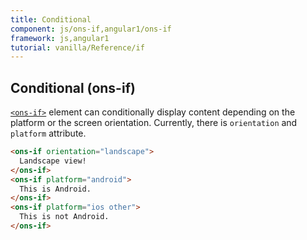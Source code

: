 ```yaml
---
title: Conditional
component: js/ons-if,angular1/ons-if
framework: js,angular1
tutorial: vanilla/Reference/if
---
```


## Conditional (ons-if)

[`<ons-if>`](/v2/docs/js/ons-if.html) element can conditionally display content depending on the platform or the screen orientation. Currently, there is `orientation` and `platform` attribute.

```html
<ons-if orientation="landscape">
  Landscape view!
</ons-if>
<ons-if platform="android">
  This is Android.
</ons-if>
<ons-if platform="ios other">
  This is not Android.
</ons-if>
```
